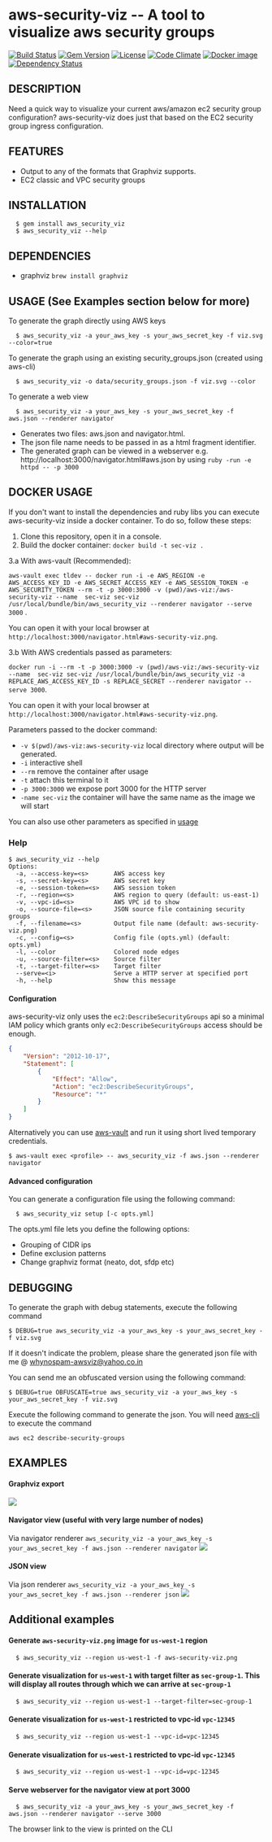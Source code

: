 aws-security-viz -- A tool to visualize aws security groups
============================================================
[![Build Status](https://secure.travis-ci.org/anaynayak/aws-security-viz.png)](http://travis-ci.org/anaynayak/aws-security-viz)
[![Gem Version](https://github.com/anaynayak/aws-security-viz/workflows/Ruby/badge.svg)](https://github.com/anaynayak/aws-security-viz/actions?query=workflow%3ARuby)
[![License](https://img.shields.io/github/license/anaynayak/aws-security-viz.svg?maxAge=2592000)]()
[![Code Climate](https://codeclimate.com/github/anaynayak/aws-security-viz.png)](https://codeclimate.com/github/anaynayak/aws-security-viz)
[![Docker image](https://images.microbadger.com/badges/image/anay/aws-security-viz.svg)](https://microbadger.com/images/anay/aws-security-viz)
[![Dependency Status](https://img.shields.io/librariesio/github/anaynayak/aws-security-viz.png?maxAge=259200)](https://libraries.io/github/anaynayak/aws-security-viz)

## DESCRIPTION
  Need a quick way to visualize your current aws/amazon ec2 security group configuration? aws-security-viz does just that based on the EC2 security group ingress configuration.

## FEATURES

* Output to any of the formats that Graphviz supports.
* EC2 classic and VPC security groups

## INSTALLATION
```
  $ gem install aws_security_viz
  $ aws_security_viz --help
```

## DEPENDENCIES

* graphviz `brew install graphviz`

## USAGE (See Examples section below for more)

To generate the graph directly using AWS keys

```
  $ aws_security_viz -a your_aws_key -s your_aws_secret_key -f viz.svg --color=true
```

To generate the graph using an existing security_groups.json (created using aws-cli)

```
  $ aws_security_viz -o data/security_groups.json -f viz.svg --color
```

To generate a web view

```
  $ aws_security_viz -a your_aws_key -s your_aws_secret_key -f aws.json --renderer navigator
```

* Generates two files: aws.json and navigator.html.
* The json file name needs to be passed in as a html fragment identifier.
* The generated graph can be viewed in a webserver e.g. http://localhost:3000/navigator.html#aws.json by using `ruby -run -e httpd -- -p 3000`

## DOCKER USAGE

If you don't want to install the dependencies and ruby libs you can execute aws-security-viz inside a docker container. To do so, follow these steps:

1. Clone this repository, open it in a console.
2. Build the docker container: `docker build -t sec-viz .`

3.a With aws-vault (Recommended):

```aws-vault exec tldev -- docker run -i -e AWS_REGION -e AWS_ACCESS_KEY_ID -e AWS_SECRET_ACCESS_KEY -e AWS_SESSION_TOKEN -e AWS_SECURITY_TOKEN --rm -t -p 3000:3000 -v (pwd)/aws-viz:/aws-security-viz --name  sec-viz sec-viz /usr/local/bundle/bin/aws_security_viz --renderer navigator --serve 3000``` . 

You can open it with your local browser at `http://localhost:3000/navigator.html#aws-security-viz.png`. 

3.b With AWS credentials passed as parameters:

```docker run -i --rm -t -p 3000:3000 -v (pwd)/aws-viz:/aws-security-viz --name  sec-viz sec-viz /usr/local/bundle/bin/aws_security_viz -a REPLACE_AWS_ACCESS_KEY_ID -s REPLACE_SECRET --renderer navigator --serve 3000```. 

You can open it with your local browser at `http://localhost:3000/navigator.html#aws-security-viz.png`. 

Parameters passed to the docker command:
* `-v $(pwd)/aws-viz:aws-security-viz` local directory where output will be generated.
* `-i` interactive shell
* `--rm` remove the container after usage
* `-t` attach this terminal to it
* `-p 3000:3000` we expose port 3000 for the HTTP server
* `-name sec-viz` the container will have the same name as the image we will start

You can also use other parameters as specified in [usage](#USAGE)

### Help

```
$ aws_security_viz --help
Options:
  -a, --access-key=<s>       AWS access key
  -s, --secret-key=<s>       AWS secret key
  -e, --session-token=<s>    AWS session token
  -r, --region=<s>           AWS region to query (default: us-east-1)
  -v, --vpc-id=<s>           AWS VPC id to show
  -o, --source-file=<s>      JSON source file containing security groups
  -f, --filename=<s>         Output file name (default: aws-security-viz.png)
  -c, --config=<s>           Config file (opts.yml) (default: opts.yml)
  -l, --color                Colored node edges
  -u, --source-filter=<s>    Source filter
  -t, --target-filter=<s>    Target filter
  --serve=<i>                Serve a HTTP server at specified port
  -h, --help                 Show this message
```

#### Configuration 

aws-security-viz only uses the `ec2:DescribeSecurityGroups` api so a minimal IAM policy which grants only `ec2:DescribeSecurityGroups` access should be enough.

```json
{
    "Version": "2012-10-17",
    "Statement": [
        {
            "Effect": "Allow",
            "Action": "ec2:DescribeSecurityGroups",
            "Resource": "*"
        }
    ]
}
```

Alternatively you can use [aws-vault](https://github.com/99designs/aws-vault/) and run it using short lived temporary credentials.

`$ aws-vault exec <profile> -- aws_security_viz -f aws.json --renderer navigator`

#### Advanced configuration

You can generate a configuration file using the following command:
```
  $ aws_security_viz setup [-c opts.yml]
```

The opts.yml file lets you define the following options:

* Grouping of CIDR ips
* Define exclusion patterns
* Change graphviz format (neato, dot, sfdp etc)

## DEBUGGING

To generate the graph with debug statements, execute the following command

```
$ DEBUG=true aws_security_viz -a your_aws_key -s your_aws_secret_key -f viz.svg
```

If it doesn't indicate the problem, please share the generated json file with me @ whynospam-awsviz@yahoo.co.in

You can send me an obfuscated version using the following command:

```
$ DEBUG=true OBFUSCATE=true aws_security_viz -a your_aws_key -s your_aws_secret_key -f viz.svg
```

Execute the following command to generate the json. You will need [aws-cli](https://github.com/aws/aws-cli) to execute the command

`aws ec2 describe-security-groups`


## EXAMPLES

#### Graphviz export

![](https://github.com/anaynayak/aws-security-viz/raw/main/images/sample.png)

#### Navigator view (useful with very large number of nodes)
Via navigator renderer `aws_security_viz -a your_aws_key -s your_aws_secret_key -f aws.json --renderer navigator`
![](https://user-images.githubusercontent.com/416211/51426583-bb5e0180-1c12-11e9-903b-7b2a2d354ede.png)

#### JSON view
Via json renderer `aws_security_viz -a your_aws_key -s your_aws_secret_key -f aws.json --renderer json`
![](https://cloud.githubusercontent.com/assets/416211/11912582/0e66cdbc-a669-11e5-82ab-1e26e3c6949b.png)

## Additional examples

#### Generate `aws-security-viz.png` image for `us-west-1` region

```
  $ aws_security_viz --region us-west-1 -f aws-security-viz.png
```

#### Generate visualization for `us-west-1` with target filter as `sec-group-1`. This will display all routes through which we can arrive at `sec-group-1`

```
  $ aws_security_viz --region us-west-1 --target-filter=sec-group-1
```

#### Generate visualization for `us-west-1` restricted to vpc-id `vpc-12345`
```
  $ aws_security_viz --region us-west-1 --vpc-id=vpc-12345
```

#### Generate visualization for `us-west-1` restricted to vpc-id `vpc-12345`
```
  $ aws_security_viz --region us-west-1 --vpc-id=vpc-12345
```

#### Serve webserver for the navigator view at port 3000
```
  $ aws_security_viz -a your_aws_key -s your_aws_secret_key -f aws.json --renderer navigator --serve 3000
```
The browser link to the view is printed on the CLI
